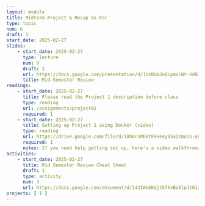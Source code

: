 ```yaml
---
layout: module
title: Midterm Project & Recap So Far
type: topic
num: 6
draft: 1
start_date: 2025-02-27
slides: 
    - start_date: 2025-02-27
      type: lecture
      num: 9
      draft: 1
      url: https://docs.google.com/presentation/d/1VzRUmJnQLpmxLWt-Vd03Xl5dzvKXXEbP/edit?usp=sharing&ouid=113376576186080604800&rtpof=true&sd=true 
      title: Mid-Semester Review
readings:
    - start_date: 2025-02-27
      title: Please read the Project 1 description before class
      type: reading
      url: /assignments/project01
      required: 1
    - start_date: 2025-02-27
      title: Setting up Project 1 using Docker (video)
      type: reading
      url: https://drive.google.com/file/d/10h6CsMGXYFRHe4y95x32moJs-u6P9rjo/view?usp=drive_link
      required: 1
      notes: If you need help getting set up, here's a video walkthrough
activities:
    - start_date: 2025-02-27
      title: Mid Semester Review Cheat Sheet
      draft: 1
      type: activity
      num: 3
      url: https://docs.google.com/document/d/142IWxEKUjtkfkvBo6lpJt012a7_QbppKJZpRDpW45MQ/edit?usp=sharing
projects: [ 1 ]
---
```

